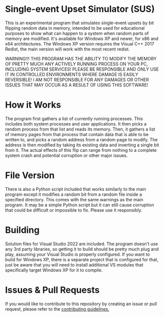 # Single-event Upset Simulator (SUS)
 This is an experimental program that simulates single-event upsets by bit flipping random data in memory, intended to be used for educational purposes to show what can happen to a system when random parts of memory are modified. It's available for Windows XP and newer, for x86 and x64 architectures. The Windows XP version requires the Visual C++ 2017 Redist, the main version will work with the most recent redist.

 WARNING!!! THIS PROGRAM HAS THE ABILITY TO MODIFY THE MEMORY OF PRETTY MUCH ANY ACTIVELY RUNNING PROCESS ON YOUR PC, INCLUDING SYSTEM SERVICES! PLEASE BE RESPONSIBLE AND ONLY USE IT IN CONTROLLED ENVIRONMENTS WHERE DAMAGE IS EASILY REVERSIBLE! I AM NOT RESPONSIBLE FOR ANY DAMAGES OR OTHER ISSUES THAT MAY OCCUR AS A RESULT OF USING THIS SOFTWARE!

# How it Works
 The program first gathers a list of currently running processes. This includes both system processes and user applications. It then picks a random process from that list and reads its memory. Then, it gathers a list of memory pages from that process that contain data that is able to be written to, and picks a random address from a random page to modify. The address is then modified by taking its existing data and inverting a single bit from it. The actual effects of this flip can range from nothing to a complete system crash and potential corruption or other major issues.

# File Version
 There is also a Python script included that works similarly to the main program except it modifies a random bit from a random file inside a specified directory. This comes with the same warnings as the main program. It may be a simple Python script but it can still cause corruption that could be difficult or impossible to fix. Please use it responsibly.

# Building
 Solution files for Visual Studio 2022 are included. The program doesn't use any 3rd party libraries, so getting it to build should be pretty much plug and play, assuming your Visual Studio is properly configured. If you want to build for Windows XP, there is a separate project that is configured for that, just be aware that you will need to install additional VS modules that specifically target Windows XP for it to compile.

# Issues & Pull Requests
 If you would like to contribute to this repository by creating an issue or pull request, please refer to the [contributing guidelines.](https://lambdagaming.github.io/contributing.html)

